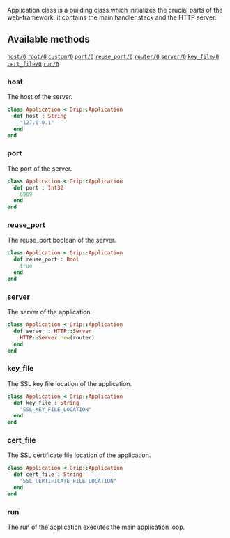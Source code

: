 Application class is a building class which initializes the crucial parts of the web-framework, it contains the main handler stack and the HTTP server.

## Available methods

[`host/0`](#host)
[`root/0`](#root)
[`custom/0`](#custom)
[`port/0`](#port)
[`reuse_port/0`](#reuse_port)
[`router/0`](#router)
[`server/0`](#server)
[`key_file/0`](#key_file)
[`cert_file/0`](#cert_file)
[`run/0`](#run)


### host

The host of the server.

```ruby
class Application < Grip::Application
  def host : String
    "127.0.0.1"
  end
end
```

### port

The port of the server.

```ruby
class Application < Grip::Application
  def port : Int32
    6969
  end
end
```

### reuse_port

The reuse_port boolean of the server.

```ruby
class Application < Grip::Application
  def reuse_port : Bool
    true
  end
end
```

### server

The server of the application.

```ruby
class Application < Grip::Application
  def server : HTTP::Server
    HTTP::Server.new(router)
  end
end
```

### key_file

The SSL key file location of the application.

```ruby
class Application < Grip::Application
  def key_file : String
    "SSL_KEY_FILE_LOCATION"
  end
end
```

### cert_file

The SSL certificate file location of the application.

```ruby
class Application < Grip::Application
  def cert_file : String
    "SSL_CERTIFICATE_FILE_LOCATION"
  end
end
```

### run

The run of the application executes the main application loop.
